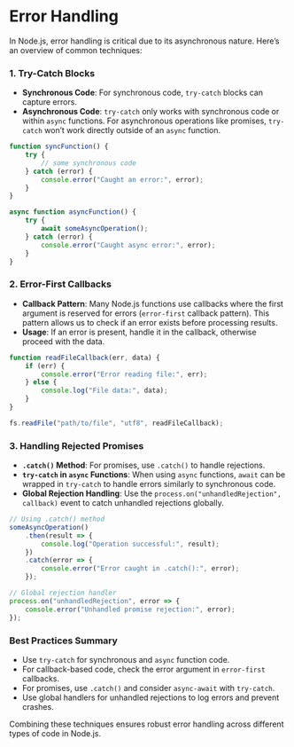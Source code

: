 # Error Handling

In Node.js, error handling is critical due to its asynchronous nature. Here’s an overview of common techniques:

### 1. Try-Catch Blocks
   - **Synchronous Code**: For synchronous code, `try-catch` blocks can capture errors.
   - **Asynchronous Code**: `try-catch` only works with synchronous code or within `async` functions. For asynchronous operations like promises, `try-catch` won’t work directly outside of an `async` function.

   ```javascript
   function syncFunction() {
       try {
           // some synchronous code
       } catch (error) {
           console.error("Caught an error:", error);
       }
   }
   
   async function asyncFunction() {
       try {
           await someAsyncOperation();
       } catch (error) {
           console.error("Caught async error:", error);
       }
   }
   ```

### 2. Error-First Callbacks
   - **Callback Pattern**: Many Node.js functions use callbacks where the first argument is reserved for errors (`error-first` callback pattern). This pattern allows us to check if an error exists before processing results.
   - **Usage**: If an error is present, handle it in the callback, otherwise proceed with the data.

   ```javascript
   function readFileCallback(err, data) {
       if (err) {
           console.error("Error reading file:", err);
       } else {
           console.log("File data:", data);
       }
   }

   fs.readFile("path/to/file", "utf8", readFileCallback);
   ```

### 3. Handling Rejected Promises
   - **`.catch()` Method**: For promises, use `.catch()` to handle rejections.
   - **`try-catch` in `async` Functions**: When using `async` functions, `await` can be wrapped in `try-catch` to handle errors similarly to synchronous code.
   - **Global Rejection Handling**: Use the `process.on("unhandledRejection", callback)` event to catch unhandled rejections globally.

   ```javascript
   // Using .catch() method
   someAsyncOperation()
       .then(result => {
           console.log("Operation successful:", result);
       })
       .catch(error => {
           console.error("Error caught in .catch():", error);
       });

   // Global rejection handler
   process.on("unhandledRejection", error => {
       console.error("Unhandled promise rejection:", error);
   });
   ```

### Best Practices Summary
- Use `try-catch` for synchronous and `async` function code.
- For callback-based code, check the error argument in `error-first` callbacks.
- For promises, use `.catch()` and consider `async-await` with `try-catch`.
- Use global handlers for unhandled rejections to log errors and prevent crashes.

Combining these techniques ensures robust error handling across different types of code in Node.js.